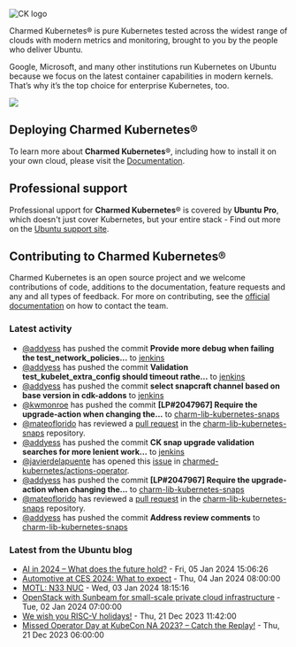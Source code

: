 ![CK logo](https://assets.ubuntu.com/v1/451d4cf4-Charmed+Kubernetes_RGB_onWhite_2022.svg)

Charmed Kubernetes® is pure Kubernetes tested across the widest range of clouds with modern metrics and monitoring, brought to you by the people who deliver Ubuntu.

Google, Microsoft, and many other institutions run Kubernetes on Ubuntu because we focus on the latest container capabilities in modern kernels. That’s why it’s the top choice for enterprise Kubernetes, too.

![](https://assets.ubuntu.com/v1/843c77b6-juju-at-a-glace.svg)

## Deploying Charmed Kubernetes®

To learn more about **Charmed Kubernetes**®, including how to install it on your own cloud, please visit the [Documentation][docs].

## Professional support

Professional upport for **Charmed Kubernetes**® is covered by **Ubuntu Pro**, which doesn't just cover Kubernetes, but your entire stack - Find out more on the [Ubuntu support site](https://ubuntu.com/support).

## Contributing to Charmed Kubernetes®

Charmed Kubernetes is an open source project and we welcome contributions of code, additions to the documentation, feature requests and any and all types of feedback. For more on contributing, see the [official documentation][get-in-touch] on how to contact the team.

<!-- LINKS -->
[docs]: https://ubuntu.com/kubernetes/docs
[get-in-touch]: https://ubuntu.com/kubernetes/docs/get-in-touch

### Latest activity

<!-- activity starts -->
 - [@addyess](https://github.com/addyess) has pushed the commit **Provide more debug when failing the test_network_policies...** to [jenkins](https://github.com/charmed-kubernetes/jenkins)
 - [@addyess](https://github.com/addyess) has pushed the commit **Validation test_kubelet_extra_config should timeout rathe...** to [jenkins](https://github.com/charmed-kubernetes/jenkins)
 - [@addyess](https://github.com/addyess) has pushed the commit **select snapcraft channel based on base version in cdk-addons** to [jenkins](https://github.com/charmed-kubernetes/jenkins)
 - [@kwmonroe](https://github.com/kwmonroe) has pushed the commit **[LP#2047967] Require the upgrade-action when changing the...** to [charm-lib-kubernetes-snaps](https://github.com/charmed-kubernetes/charm-lib-kubernetes-snaps)
 - [@mateoflorido](https://github.com/mateoflorido) has reviewed a [pull request](https://github.com/charmed-kubernetes/charm-lib-kubernetes-snaps/pull/12) in the [charm-lib-kubernetes-snaps](https://github.com/charmed-kubernetes/charm-lib-kubernetes-snaps) repository.
 - [@addyess](https://github.com/addyess) has pushed the commit **CK snap upgrade validation searches for more lenient work...** to [jenkins](https://github.com/charmed-kubernetes/jenkins)
 - [@javierdelapuente](https://github.com/javierdelapuente) has opened this [issue](https://github.com/charmed-kubernetes/actions-operator/issues/67) in [charmed-kubernetes/actions-operator](https://api.github.com/repos/charmed-kubernetes/actions-operator).
 - [@addyess](https://github.com/addyess) has pushed the commit **[LP#2047967] Require the upgrade-action when changing the...** to [charm-lib-kubernetes-snaps](https://github.com/charmed-kubernetes/charm-lib-kubernetes-snaps)
 - [@mateoflorido](https://github.com/mateoflorido) has reviewed a [pull request](https://github.com/charmed-kubernetes/charm-lib-kubernetes-snaps/pull/11) in the [charm-lib-kubernetes-snaps](https://github.com/charmed-kubernetes/charm-lib-kubernetes-snaps) repository.
 - [@addyess](https://github.com/addyess) has pushed the commit **Address review comments** to [charm-lib-kubernetes-snaps](https://github.com/charmed-kubernetes/charm-lib-kubernetes-snaps)
<!-- activity ends -->

<!-- roadmap starts -->

<!-- roadmap ends -->

### Latest from the Ubuntu blog

<!-- blog starts -->
* [AI in 2024 – What does the future hold?](https://ubuntu.com//blog/ai-in-2024) - Fri, 05 Jan 2024 15:06:26 
* [Automotive at CES 2024: What to expect](https://ubuntu.com//blog/automotive-at-ces-2024-what-to-expect) - Thu, 04 Jan 2024 08:00:00 
* [MOTL: N33 NUC](https://ubuntu.com//blog/motl-n33-nuc) - Wed, 03 Jan 2024 18:15:16 
* [OpenStack with Sunbeam for small-scale private cloud infrastructure](https://ubuntu.com//blog/openstack-with-sunbeam-for-small-scale-private-cloud-infrastructure) - Tue, 02 Jan 2024 07:00:00 
* [We wish you RISC-V holidays!](https://ubuntu.com//blog/we-wish-you-risc-v-holidays) - Thu, 21 Dec 2023 11:42:00 
* [Missed Operator Day at KubeCon NA 2023? &#8211; Catch the Replay!](https://ubuntu.com//blog/missed-operator-day-at-kubecon-na-2023-catch-the-replay) - Thu, 21 Dec 2023 06:00:00 
<!-- blog ends -->
